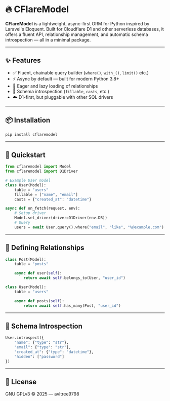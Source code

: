 # 🔥 CFlareModel

**CFlareModel** is a lightweight, async-first ORM for Python inspired by Laravel's Eloquent. Built for Cloudflare D1 and other serverless databases, it offers a fluent API, relationship management, and automatic schema introspection — all in a minimal package.

---

## ✨ Features

- ✅ Fluent, chainable query builder (`where()`, `with_()`, `limit()` etc.)
- ⚡ Async by default — built for modern Python 3.8+
- 🔁 Eager and lazy loading of relationships
- 📄 Schema introspection (`fillable`, `casts`, etc.)
- ☁️ D1-first, but pluggable with other SQL drivers

---

## 📦 Installation

```bash
pip install cflaremodel
```

---

## 🚀 Quickstart

```python
from cflaremodel import Model
from cflaremodel import D1Driver

# Example User model
class User(Model):
    table = "users"
    fillable = ["name", "email"]
    casts = {"created_at": "datetime"}

async def on_fetch(request, env):
    # Setup driver
    Model.set_driver(driver=D1Driver(env.DB))
    # Query
    users = await User.query().where("email", "like", "%@example.com").get()
```

---

## 🧱 Defining Relationships

```python
class Post(Model):
    table = "posts"

    async def user(self):
        return await self.belongs_to(User, "user_id")

class User(Model):
    table = "users"

    async def posts(self):
        return await self.has_many(Post, "user_id")
```

---

## 🧠 Schema Introspection

```python
User.introspect({
    "name": {"type": "str"},
    "email": {"type": "str"},
    "created_at": {"type": "datetime"},
    "hidden": ["password"]
})
```

---

## 📜 License

GNU GPLv3 © 2025 — avltree9798
